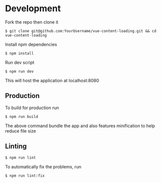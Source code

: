 # Development

Fork the repo then clone it

``$ git clone git@github.com:YourUsername/vue-content-loading.git && cd vue-content-loading``

Install npm dependencies

``$ npm install``

Run dev script

``$ npm run dev``

This will host the application at localhost:8080

## Production

To build for production run

``$ npm run build``

The above command bundle the app and also features minification to help reduce file size

## Linting

``$ npm run lint``

To automatically fix the problems, run

``$ npm run lint:fix``
